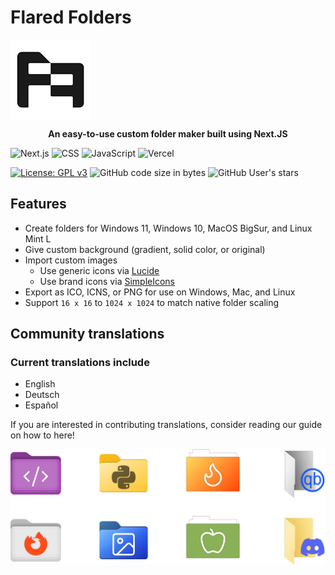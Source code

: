 # Flared Folders

<img src="/.github/images/logo.png" align="center" />

<p align="center" ><b>An easy-to-use custom folder maker built using Next.JS</b></p>

![Next.js](https://img.shields.io/badge/Next.js-black?logo=next.js&logoColor=white)
![CSS](https://img.shields.io/badge/CSS-1572B6?logo=css3&logoColor=fff)
![JavaScript](https://img.shields.io/badge/JavaScript-F7DF1E?logo=javascript&logoColor=000)
![Vercel](https://img.shields.io/badge/Vercel-%23000000.svg?logo=vercel&logoColor=white)

[![License: GPL v3](https://img.shields.io/badge/License-GPLv3-blue.svg)](https://www.gnu.org/licenses/gpl-3.0)
![GitHub code size in bytes](https://img.shields.io/github/languages/code-size/EthanHazel/flaredfolders)
![GitHub User's stars](https://img.shields.io/github/stars/EthanHazel%2Fflaredfolders)

## Features

- Create folders for Windows 11, Windows 10, MacOS BigSur, and Linux Mint L
- Give custom background (gradient, solid color, or original)
- Import custom images
  - Use generic icons via [Lucide](https://lucide.dev)
  - Use brand icons via [SimpleIcons](https://simpleicons.org/)
- Export as ICO, ICNS, or PNG for use on Windows, Mac, and Linux
- Support `16 x 16` to `1024 x 1024` to match native folder scaling

## Community translations

### Current translations include

- English
- Deutsch
- Español

If you are interested in contributing translations, consider reading our guide on how to here!

<img src="/.github/images/showcase.png" align="center" />
